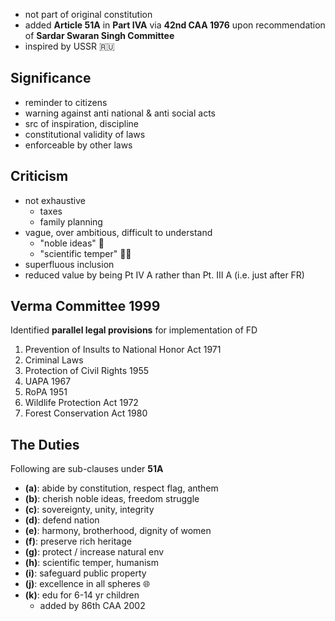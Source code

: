 - not part of original constitution
- added **Article 51A** in **Part IVA** via **42nd CAA 1976** upon recommendation of **Sardar Swaran Singh Committee**
- inspired by USSR 🇷🇺 
## Significance
- reminder to citizens
- warning against anti national & anti social acts
- src of inspiration, discipline
- constitutional validity of laws
- enforceable by other laws
## Criticism
- not exhaustive
	- taxes
	- family planning
- vague, over ambitious, difficult to understand
	- "noble ideas" 🤔
	- "scientific temper" 👩‍🔬
- superfluous inclusion
- reduced value by being Pt IV A rather than Pt. III A (i.e. just after FR)

## Verma Committee 1999
Identified **parallel legal provisions** for implementation of FD
1. Prevention of Insults to National Honor Act 1971
2. Criminal Laws
3. Protection of Civil Rights 1955
4. UAPA 1967
5. RoPA 1951
6. Wildlife Protection Act 1972
7. Forest Conservation Act 1980

## The Duties
Following are sub-clauses under **51A**
- **(a)**: abide by constitution, respect flag, anthem
- **(b)**: cherish noble ideas, freedom struggle
- **(c)**: sovereignty, unity, integrity
- **(d)**: defend nation
- **(e)**: harmony, brotherhood, dignity of women
- **(f)**: preserve rich heritage
- **(g)**: protect / increase natural env
- **(h)**: scientific temper, humanism
- **(i)**: safeguard public property
- **(j)**: excellence in all spheres 🌐
- **(k)**: edu for 6-14 yr children
	- added by 86th CAA 2002